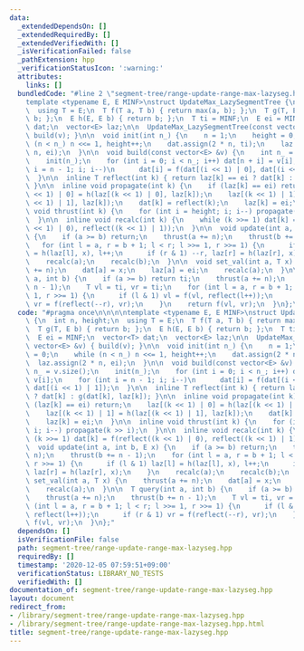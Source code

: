 ```yaml
---
data:
  _extendedDependsOn: []
  _extendedRequiredBy: []
  _extendedVerifiedWith: []
  _isVerificationFailed: false
  _pathExtension: hpp
  _verificationStatusIcon: ':warning:'
  attributes:
    links: []
  bundledCode: "#line 2 \"segment-tree/range-update-range-max-lazyseg.hpp\"\n\n\n\n\
    template <typename E, E MINF>\nstruct UpdateMax_LazySegmentTree {\n  int n, height;\n\
    \  using T = E;\n  T f(T a, T b) { return max(a, b); };\n  T g(T, E b) { return\
    \ b; };\n  E h(E, E b) { return b; };\n  T ti = MINF;\n  E ei = MINF;\n  vector<T>\
    \ dat;\n  vector<E> laz;\n\n  UpdateMax_LazySegmentTree(const vector<E> &v) {\
    \ build(v); }\n\n  void init(int n_) {\n    n = 1;\n    height = 0;\n    while\
    \ (n < n_) n <<= 1, height++;\n    dat.assign(2 * n, ti);\n    laz.assign(2 *\
    \ n, ei);\n  }\n\n  void build(const vector<E> &v) {\n    int n_ = v.size();\n\
    \    init(n_);\n    for (int i = 0; i < n_; i++) dat[n + i] = v[i];\n    for (int\
    \ i = n - 1; i; i--)\n      dat[i] = f(dat[(i << 1) | 0], dat[(i << 1) | 1]);\n\
    \  }\n\n  inline T reflect(int k) { return laz[k] == ei ? dat[k] : g(dat[k], laz[k]);\
    \ }\n\n  inline void propagate(int k) {\n    if (laz[k] == ei) return;\n    laz[(k\
    \ << 1) | 0] = h(laz[(k << 1) | 0], laz[k]);\n    laz[(k << 1) | 1] = h(laz[(k\
    \ << 1) | 1], laz[k]);\n    dat[k] = reflect(k);\n    laz[k] = ei;\n  }\n\n  inline\
    \ void thrust(int k) {\n    for (int i = height; i; i--) propagate(k >> i);\n\
    \  }\n\n  inline void recalc(int k) {\n    while (k >>= 1) dat[k] = f(reflect((k\
    \ << 1) | 0), reflect((k << 1) | 1));\n  }\n\n  void update(int a, int b, E x)\
    \ {\n    if (a >= b) return;\n    thrust(a += n);\n    thrust(b += n - 1);\n \
    \   for (int l = a, r = b + 1; l < r; l >>= 1, r >>= 1) {\n      if (l & 1) laz[l]\
    \ = h(laz[l], x), l++;\n      if (r & 1) --r, laz[r] = h(laz[r], x);\n    }\n\
    \    recalc(a);\n    recalc(b);\n  }\n\n  void set_val(int a, T x) {\n    thrust(a\
    \ += n);\n    dat[a] = x;\n    laz[a] = ei;\n    recalc(a);\n  }\n\n  T query(int\
    \ a, int b) {\n    if (a >= b) return ti;\n    thrust(a += n);\n    thrust(b +=\
    \ n - 1);\n    T vl = ti, vr = ti;\n    for (int l = a, r = b + 1; l < r; l >>=\
    \ 1, r >>= 1) {\n      if (l & 1) vl = f(vl, reflect(l++));\n      if (r & 1)\
    \ vr = f(reflect(--r), vr);\n    }\n    return f(vl, vr);\n  }\n};\n"
  code: "#pragma once\n\n\n\ntemplate <typename E, E MINF>\nstruct UpdateMax_LazySegmentTree\
    \ {\n  int n, height;\n  using T = E;\n  T f(T a, T b) { return max(a, b); };\n\
    \  T g(T, E b) { return b; };\n  E h(E, E b) { return b; };\n  T ti = MINF;\n\
    \  E ei = MINF;\n  vector<T> dat;\n  vector<E> laz;\n\n  UpdateMax_LazySegmentTree(const\
    \ vector<E> &v) { build(v); }\n\n  void init(int n_) {\n    n = 1;\n    height\
    \ = 0;\n    while (n < n_) n <<= 1, height++;\n    dat.assign(2 * n, ti);\n  \
    \  laz.assign(2 * n, ei);\n  }\n\n  void build(const vector<E> &v) {\n    int\
    \ n_ = v.size();\n    init(n_);\n    for (int i = 0; i < n_; i++) dat[n + i] =\
    \ v[i];\n    for (int i = n - 1; i; i--)\n      dat[i] = f(dat[(i << 1) | 0],\
    \ dat[(i << 1) | 1]);\n  }\n\n  inline T reflect(int k) { return laz[k] == ei\
    \ ? dat[k] : g(dat[k], laz[k]); }\n\n  inline void propagate(int k) {\n    if\
    \ (laz[k] == ei) return;\n    laz[(k << 1) | 0] = h(laz[(k << 1) | 0], laz[k]);\n\
    \    laz[(k << 1) | 1] = h(laz[(k << 1) | 1], laz[k]);\n    dat[k] = reflect(k);\n\
    \    laz[k] = ei;\n  }\n\n  inline void thrust(int k) {\n    for (int i = height;\
    \ i; i--) propagate(k >> i);\n  }\n\n  inline void recalc(int k) {\n    while\
    \ (k >>= 1) dat[k] = f(reflect((k << 1) | 0), reflect((k << 1) | 1));\n  }\n\n\
    \  void update(int a, int b, E x) {\n    if (a >= b) return;\n    thrust(a +=\
    \ n);\n    thrust(b += n - 1);\n    for (int l = a, r = b + 1; l < r; l >>= 1,\
    \ r >>= 1) {\n      if (l & 1) laz[l] = h(laz[l], x), l++;\n      if (r & 1) --r,\
    \ laz[r] = h(laz[r], x);\n    }\n    recalc(a);\n    recalc(b);\n  }\n\n  void\
    \ set_val(int a, T x) {\n    thrust(a += n);\n    dat[a] = x;\n    laz[a] = ei;\n\
    \    recalc(a);\n  }\n\n  T query(int a, int b) {\n    if (a >= b) return ti;\n\
    \    thrust(a += n);\n    thrust(b += n - 1);\n    T vl = ti, vr = ti;\n    for\
    \ (int l = a, r = b + 1; l < r; l >>= 1, r >>= 1) {\n      if (l & 1) vl = f(vl,\
    \ reflect(l++));\n      if (r & 1) vr = f(reflect(--r), vr);\n    }\n    return\
    \ f(vl, vr);\n  }\n};"
  dependsOn: []
  isVerificationFile: false
  path: segment-tree/range-update-range-max-lazyseg.hpp
  requiredBy: []
  timestamp: '2020-12-05 07:59:51+09:00'
  verificationStatus: LIBRARY_NO_TESTS
  verifiedWith: []
documentation_of: segment-tree/range-update-range-max-lazyseg.hpp
layout: document
redirect_from:
- /library/segment-tree/range-update-range-max-lazyseg.hpp
- /library/segment-tree/range-update-range-max-lazyseg.hpp.html
title: segment-tree/range-update-range-max-lazyseg.hpp
---
```

